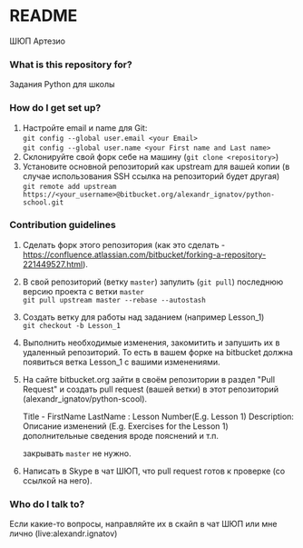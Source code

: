 # README #
  
ШЮП Артезио  
  
### What is this repository for? ###
  
Задания Python для школы  
  
### How do I get set up? ###
  
1. Настройте email и name для Git:   
  `git config --global user.email <your Email>`  
  `git config --global user.name <your First name and Last name>`  
2. Склонируйте свой форк себе на машину (`git clone <repository>`)  
3. Установите основной репозиторий как upstream для вашей копии (в случае использования SSH ссылка на репозиторий будет другая)  
  `git remote add upstream https://<your_username>@bitbucket.org/alexandr_ignatov/python-school.git`  
  
### Contribution guidelines ###
  
1. Сделать форк этого репозитория (как это сделать - https://confluence.atlassian.com/bitbucket/forking-a-repository-221449527.html).  
2. В свой репозиторий (ветку `master`) запулить (`git pull`) последнюю версию проекта с ветки `master`  
  `git pull upstream master --rebase --autostash`  
3. Создать ветку для работы над заданием (например Lesson_1)  
  `git checkout -b Lesson_1`  
4. Выполнить необходимые изменения, закомитить и запушить их в удаленный репозиторий. То есть в вашем форке на bitbucket должна появиться ветка Lesson_1 с вашими изменениями.  
5. На сайте bitbucket.org зайти в своём репозитории в раздел "Pull Request" и создать pull request (вашей ветки) в этот репозиторий (alexandr_ignatov/python-scool).  
    
    Title - FirstName LastName <Email>: Lesson Number(E.g. Lesson 1)
    Description:  
    Описание изменений (E.g. Exercises for the Lesson 1)  
    дополнительные сведения вроде пояснений и т.п.
  
    закрывать `master` не нужно.  
      
6. Написать в Skype в чат ШЮП, что pull request готов к проверке (со ссылкой на него).  
  
### Who do I talk to? ###
  
Если какие-то вопросы, направляйте их в скайп в чат ШЮП или мне лично (live:alexandr.ignatov)  